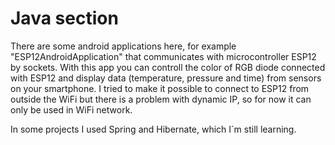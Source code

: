 # Java section

There are some android applications here, for example "ESP12AndroidApplication" that communicates with microcontroller ESP12 by sockets. With this app you can controll the color of RGB diode connected with ESP12 and display data (temperature, pressure and time) from sensors on your smartphone. I tried to make it possible to connect to ESP12 from outside the WiFi but there is a problem with dynamic IP, so for now it can only be used in WiFi network.

In some projects I used Spring and Hibernate, which I`m still learning.